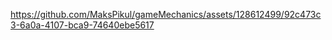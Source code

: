 

https://github.com/MaksPikul/gameMechanics/assets/128612499/92c473c3-6a0a-4107-bca9-74640ebe5617

